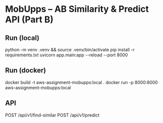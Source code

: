 # MobUpps – AB Similarity & Predict API (Part B)

## Run (local)
python -m venv .venv && source .venv/bin/activate
pip install -r requirements.txt
uvicorn app.main:app --reload --port 8000

## Run (docker)
docker build -t aws-assignment-mobupps:local .
docker run -p 8000:8000 aws-assignment-mobupps:local

## API
POST /api/v1/find-similar
POST /api/v1/predict
